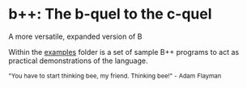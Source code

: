# b++: The b-quel to the c-quel

<p>A more versatile, expanded version of B</p>

<p>Within the <a href="https://github.com/r128w/bpp/tree/main/examples">examples</a> folder is a set of sample B++ programs to act as practical demonstrations of the language.</p>


<p style="font-size:12px">"You have to start thinking bee, my friend. Thinking bee!" - Adam Flayman</p>
